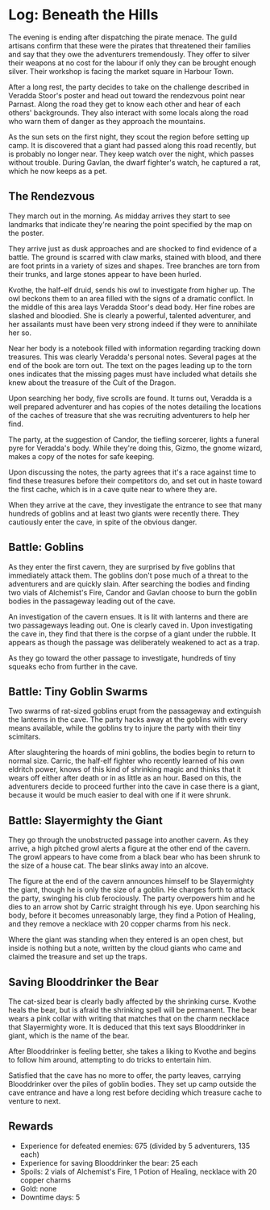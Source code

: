 # Log: Beneath the Hills

The evening is ending after dispatching the pirate menace. The guild artisans confirm that these were the pirates that
threatened their families and say that they owe the adventurers tremendously. They offer to silver their weapons at no
cost for the labour if only they can be brought enough silver. Their workshop is facing the market square in Harbour
Town.

After a long rest, the party decides to take on the challenge described in Veradda Stoor's poster and head out toward
the rendezvous point near Parnast. Along the road they get to know each other and hear of each others' backgrounds. They
also interact with some locals along the road who warn them of danger as they approach the mountains.

As the sun sets on the first night, they scout the region before setting up camp. It is discovered that a giant had
passed along this road recently, but is probably no longer near. They keep watch over the night, which passes without
trouble. During Gavlan, the dwarf fighter's watch, he captured a rat, which he now keeps as a pet.

## The Rendezvous

They march out in the morning. As midday arrives they start to see landmarks that indicate they're nearing the point
specified by the map on the poster.

They arrive just as dusk approaches and are shocked to find evidence of a battle. The ground is scarred with claw marks,
stained with blood, and there are foot prints in a variety of sizes and shapes. Tree branches are torn from their 
trunks, and large stones appear to have been hurled.

Kvothe, the half-elf druid, sends his owl to investigate from higher up. The owl beckons them to an area filled with the
signs of a dramatic conflict. In the middle of this area lays Veradda Stoor's dead body. Her fine robes are slashed and 
bloodied. She is clearly a powerful, talented adventurer, and her assailants must have been very strong indeed if they
were to annihilate her so.

Near her body is a notebook filled with information regarding tracking down treasures. This was clearly Veradda's 
personal notes. Several pages at the end of the book are torn out. The text on the pages leading up to the torn ones
indicates that the missing pages must have included what details she knew about the treasure of the Cult of the Dragon.

Upon searching her body, five scrolls are found. It turns out, Veradda is a well prepared adventurer and has copies of
the notes detailing the locations of the caches of treasure that she was recruiting adventurers to help her find.

The party, at the suggestion of Candor, the tiefling sorcerer, lights a funeral pyre for Veradda's body. While they're
doing this, Gizmo, the gnome wizard, makes a copy of the notes for safe keeping.

Upon discussing the notes, the party agrees that it's a race against time to find these treasures before their
competitors do, and set out in haste toward the first cache, which is in a cave quite near to where they are.

When they arrive at the cave, they investigate the entrance to see that many hundreds of goblins and at least two
giants were recently there. They cautiously enter the cave, in spite of the obvious danger.

## Battle: Goblins

As they enter the first cavern, they are surprised by five goblins that immediately attack them. The goblins don't pose
much of a threat to the adventurers and are quickly slain. After searching the bodies and finding two vials of
Alchemist's Fire, Candor and Gavlan choose to burn the goblin bodies in the passageway leading out of the cave.

An investigation of the cavern ensues. It is lit with lanterns and there are two passageways leading out. One is clearly
caved in. Upon investigating the cave in, they find that there is the corpse of a giant under the rubble. It appears as 
though the passage was deliberately weakened to act as a trap.

As they go toward the other passage to investigate, hundreds of tiny squeaks echo from further in the cave.

## Battle: Tiny Goblin Swarms

Two swarms of rat-sized goblins erupt from the passageway and extinguish the lanterns in the cave. The party hacks away
at the goblins with every means available, while the goblins try to injure the party with their tiny scimitars.

After slaughtering the hoards of mini goblins, the bodies begin to return to normal size. Carric, the half-elf fighter 
who recently learned of his own eldritch power, knows of this kind of shrinking magic and thinks that it wears off 
either after death or in as little as an hour. Based on this, the adventurers decide to proceed further into the cave in
case there is a giant, because it would be much easier to deal with one if it were shrunk.

## Battle: Slayermighty the Giant

They go through the unobstructed passage into another cavern. As they arrive, a high pitched growl alerts a figure at
the other end of the cavern. The growl appears to have come from a black bear who has been shrunk to the size of a house
cat. The bear slinks away into an alcove.

The figure at the end of the cavern announces himself to be Slayermighty the giant, though he is only the size of a 
goblin. He charges forth to attack the party, swinging his club ferociously. The party overpowers him and he dies to an
arrow shot by Carric straight through his eye. Upon searching his body, before it becomes unreasonably large, they find
a Potion of Healing, and they remove a necklace with 20 copper charms from his neck.

Where the giant was standing when they entered is an open chest, but inside is nothing but a note, written by the cloud
giants who came and claimed the treasure and set up the traps.

## Saving Blooddrinker the Bear

The cat-sized bear is clearly badly affected by the shrinking curse. Kvothe heals the bear, but is afraid the shrinking
spell will be permanent. The bear wears a pink collar with writing that matches that on the charm necklace that 
Slayermighty wore. It is deduced that this text says Blooddrinker in giant, which is the name of the bear.

After Blooddrinker is feeling better, she takes a liking to Kvothe and begins to follow him around, attempting to do
tricks to entertain him.

Satisfied that the cave has no more to offer, the party leaves, carrying Blooddrinker over the piles of goblin bodies.
They set up camp outside the cave entrance and have a long rest before deciding which treasure cache to venture to next.

## Rewards

- Experience for defeated enemies: 675 (divided by 5 adventurers, 135 each)
- Experience for saving Blooddrinker the bear: 25 each
- Spoils: 2 vials of Alchemist's Fire, 1 Potion of Healing, necklace with 20 copper charms
- Gold: none
- Downtime days: 5
